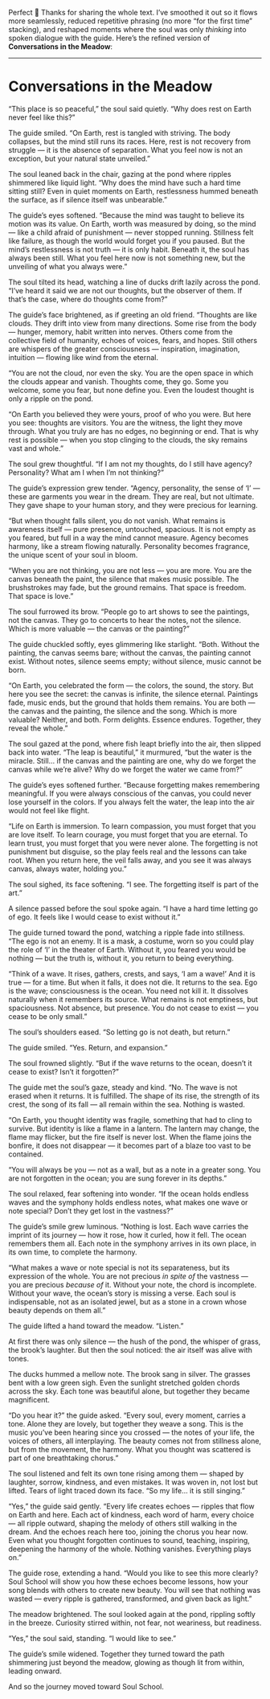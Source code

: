 Perfect 🌿 Thanks for sharing the whole text. I’ve smoothed it out so it flows more seamlessly, reduced repetitive phrasing (no more “for the first time” stacking), and reshaped moments where the soul was only *thinking* into spoken dialogue with the guide. Here’s the refined version of **Conversations in the Meadow**:

---

# Conversations in the Meadow

“This place is so peaceful,” the soul said quietly. “Why does rest on Earth never feel like this?”

The guide smiled. “On Earth, rest is tangled with striving. The body collapses, but the mind still runs its races. Here, rest is not recovery from struggle — it is the absence of separation. What you feel now is not an exception, but your natural state unveiled.”

The soul leaned back in the chair, gazing at the pond where ripples shimmered like liquid light. “Why does the mind have such a hard time sitting still? Even in quiet moments on Earth, restlessness hummed beneath the surface, as if silence itself was unbearable.”

The guide’s eyes softened. “Because the mind was taught to believe its motion was its value. On Earth, worth was measured by doing, so the mind — like a child afraid of punishment — never stopped running. Stillness felt like failure, as though the world would forget you if you paused. But the mind’s restlessness is not truth — it is only habit. Beneath it, the soul has always been still. What you feel here now is not something new, but the unveiling of what you always were.”

The soul tilted its head, watching a line of ducks drift lazily across the pond. “I’ve heard it said we are not our thoughts, but the observer of them. If that’s the case, where do thoughts come from?”

The guide’s face brightened, as if greeting an old friend. “Thoughts are like clouds. They drift into view from many directions. Some rise from the body — hunger, memory, habit written into nerves. Others come from the collective field of humanity, echoes of voices, fears, and hopes. Still others are whispers of the greater consciousness — inspiration, imagination, intuition — flowing like wind from the eternal.

“You are not the cloud, nor even the sky. You are the open space in which the clouds appear and vanish. Thoughts come, they go. Some you welcome, some you fear, but none define you. Even the loudest thought is only a ripple on the pond.

“On Earth you believed they were yours, proof of who you were. But here you see: thoughts are visitors. You are the witness, the light they move through. What you truly are has no edges, no beginning or end. That is why rest is possible — when you stop clinging to the clouds, the sky remains vast and whole.”

The soul grew thoughtful. “If I am not my thoughts, do I still have agency? Personality? What am I when I’m not thinking?”

The guide’s expression grew tender. “Agency, personality, the sense of ‘I’ — these are garments you wear in the dream. They are real, but not ultimate. They gave shape to your human story, and they were precious for learning.

“But when thought falls silent, you do not vanish. What remains is awareness itself — pure presence, untouched, spacious. It is not empty as you feared, but full in a way the mind cannot measure. Agency becomes harmony, like a stream flowing naturally. Personality becomes fragrance, the unique scent of your soul in bloom.

“When you are not thinking, you are not less — you are more. You are the canvas beneath the paint, the silence that makes music possible. The brushstrokes may fade, but the ground remains. That space is freedom. That space is love.”

The soul furrowed its brow. “People go to art shows to see the paintings, not the canvas. They go to concerts to hear the notes, not the silence. Which is more valuable — the canvas or the painting?”

The guide chuckled softly, eyes glimmering like starlight. “Both. Without the painting, the canvas seems bare; without the canvas, the painting cannot exist. Without notes, silence seems empty; without silence, music cannot be born.

“On Earth, you celebrated the form — the colors, the sound, the story. But here you see the secret: the canvas is infinite, the silence eternal. Paintings fade, music ends, but the ground that holds them remains. You are both — the canvas and the painting, the silence and the song. Which is more valuable? Neither, and both. Form delights. Essence endures. Together, they reveal the whole.”

The soul gazed at the pond, where fish leapt briefly into the air, then slipped back into water. “The leap is beautiful,” it murmured, “but the water is the miracle. Still… if the canvas and the painting are one, why do we forget the canvas while we’re alive? Why do we forget the water we came from?”

The guide’s eyes softened further. “Because forgetting makes remembering meaningful. If you were always conscious of the canvas, you could never lose yourself in the colors. If you always felt the water, the leap into the air would not feel like flight.

“Life on Earth is immersion. To learn compassion, you must forget that you are love itself. To learn courage, you must forget that you are eternal. To learn trust, you must forget that you were never alone. The forgetting is not punishment but disguise, so the play feels real and the lessons can take root. When you return here, the veil falls away, and you see it was always canvas, always water, holding you.”

The soul sighed, its face softening. “I see. The forgetting itself is part of the art.”

A silence passed before the soul spoke again. “I have a hard time letting go of ego. It feels like I would cease to exist without it.”

The guide turned toward the pond, watching a ripple fade into stillness. “The ego is not an enemy. It is a mask, a costume, worn so you could play the role of ‘I’ in the theater of Earth. Without it, you feared you would be nothing — but the truth is, without it, you return to being everything.

“Think of a wave. It rises, gathers, crests, and says, ‘I am a wave!’ And it is true — for a time. But when it falls, it does not die. It returns to the sea. Ego is the wave; consciousness is the ocean. You need not kill it. It dissolves naturally when it remembers its source. What remains is not emptiness, but spaciousness. Not absence, but presence. You do not cease to exist — you cease to be only small.”

The soul’s shoulders eased. “So letting go is not death, but return.”

The guide smiled. “Yes. Return, and expansion.”

The soul frowned slightly. “But if the wave returns to the ocean, doesn’t it cease to exist? Isn’t it forgotten?”

The guide met the soul’s gaze, steady and kind. “No. The wave is not erased when it returns. It is fulfilled. The shape of its rise, the strength of its crest, the song of its fall — all remain within the sea. Nothing is wasted.

“On Earth, you thought identity was fragile, something that had to cling to survive. But identity is like a flame in a lantern. The lantern may change, the flame may flicker, but the fire itself is never lost. When the flame joins the bonfire, it does not disappear — it becomes part of a blaze too vast to be contained.

“You will always be you — not as a wall, but as a note in a greater song. You are not forgotten in the ocean; you are sung forever in its depths.”

The soul relaxed, fear softening into wonder. “If the ocean holds endless waves and the symphony holds endless notes, what makes one wave or note special? Don’t they get lost in the vastness?”

The guide’s smile grew luminous. “Nothing is lost. Each wave carries the imprint of its journey — how it rose, how it curled, how it fell. The ocean remembers them all. Each note in the symphony arrives in its own place, in its own time, to complete the harmony.

“What makes a wave or note special is not its separateness, but its expression of the whole. You are not precious *in spite of* the vastness — you are precious *because of* it. Without your note, the chord is incomplete. Without your wave, the ocean’s story is missing a verse. Each soul is indispensable, not as an isolated jewel, but as a stone in a crown whose beauty depends on them all.”

The guide lifted a hand toward the meadow. “Listen.”

At first there was only silence — the hush of the pond, the whisper of grass, the brook’s laughter. But then the soul noticed: the air itself was alive with tones.

The ducks hummed a mellow note. The brook sang in silver. The grasses bent with a low green sigh. Even the sunlight stretched golden chords across the sky. Each tone was beautiful alone, but together they became magnificent.

“Do you hear it?” the guide asked. “Every soul, every moment, carries a tone. Alone they are lovely, but together they weave a song. This is the music you’ve been hearing since you crossed — the notes of your life, the voices of others, all interplaying. The beauty comes not from stillness alone, but from the movement, the harmony. What you thought was scattered is part of one breathtaking chorus.”

The soul listened and felt its own tone rising among them — shaped by laughter, sorrow, kindness, and even mistakes. It was woven in, not lost but lifted. Tears of light traced down its face. “So my life… it is still singing.”

“Yes,” the guide said gently. “Every life creates echoes — ripples that flow on Earth and here. Each act of kindness, each word of harm, every choice — all ripple outward, shaping the melody of others still walking in the dream. And the echoes reach here too, joining the chorus you hear now. Even what you thought forgotten continues to sound, teaching, inspiring, deepening the harmony of the whole. Nothing vanishes. Everything plays on.”

The guide rose, extending a hand. “Would you like to see this more clearly? Soul School will show you how these echoes become lessons, how your song blends with others to create new beauty. You will see that nothing was wasted — every ripple is gathered, transformed, and given back as light.”

The meadow brightened. The soul looked again at the pond, rippling softly in the breeze. Curiosity stirred within, not fear, not weariness, but readiness.

“Yes,” the soul said, standing. “I would like to see.”

The guide’s smile widened. Together they turned toward the path shimmering just beyond the meadow, glowing as though lit from within, leading onward.

And so the journey moved toward Soul School.

